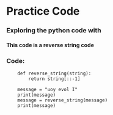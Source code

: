 # Practice Code
### Exploring the python code with
#### This code is a reverse string code

### Code:

        def reverse_string(string):
            return string[::-1]

        message = "uoy evol I"
        print(message)
        message = reverse_string(message)
        print(message)
